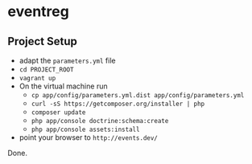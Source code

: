 eventreg
========

Project Setup
-------------
* adapt the `parameters.yml` file
* `cd PROJECT_ROOT`
* `vagrant up`
* On the virtual machine run
    * `cp app/config/parameters.yml.dist app/config/parameters.yml`
    * `curl -sS https://getcomposer.org/installer | php`
    * `composer update`
    * `php app/console doctrine:schema:create`
    * `php app/console assets:install`
* point your browser to `http://events.dev/`

Done.